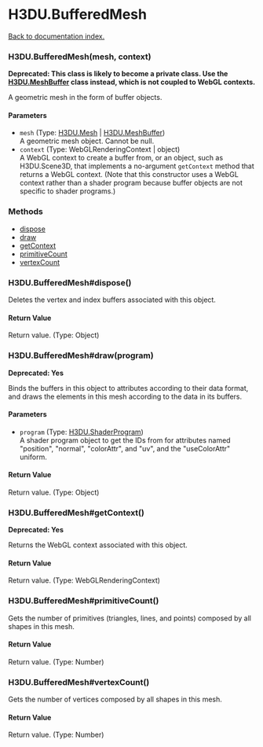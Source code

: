 # H3DU.BufferedMesh

[Back to documentation index.](index.md)

### H3DU.BufferedMesh(mesh, context) <a id='H3DU_BufferedMesh'></a>

<b>Deprecated: This class is likely to become a private class.
Use the <a href="H3DU_MeshBuffer.md">H3DU.MeshBuffer</a> class instead, which is not coupled to WebGL
contexts.</b>

A geometric mesh in the form of buffer objects.

#### Parameters

* `mesh` (Type: <a href="H3DU_Mesh.md">H3DU.Mesh</a> | <a href="H3DU_MeshBuffer.md">H3DU.MeshBuffer</a>)<br>
    A geometric mesh object. Cannot be null.
* `context` (Type: WebGLRenderingContext | object)<br>
    A WebGL context to create a buffer from, or an object, such as H3DU.Scene3D, that implements a no-argument <code>getContext</code> method that returns a WebGL context. (Note that this constructor uses a WebGL context rather than a shader program because buffer objects are not specific to shader programs.)

### Methods

* [dispose](#H3DU_BufferedMesh_H3DU_BufferedMesh_dispose)
* [draw](#H3DU_BufferedMesh_H3DU_BufferedMesh_draw)
* [getContext](#H3DU_BufferedMesh_H3DU_BufferedMesh_getContext)
* [primitiveCount](#H3DU_BufferedMesh_H3DU_BufferedMesh_primitiveCount)
* [vertexCount](#H3DU_BufferedMesh_H3DU_BufferedMesh_vertexCount)

### H3DU.BufferedMesh#dispose() <a id='H3DU_BufferedMesh_H3DU_BufferedMesh_dispose'></a>

Deletes the vertex and index buffers associated with this object.

#### Return Value

Return value. (Type: Object)

### H3DU.BufferedMesh#draw(program) <a id='H3DU_BufferedMesh_H3DU_BufferedMesh_draw'></a>

<b>Deprecated: Yes</b>

Binds the buffers in this object to attributes according
to their data format, and draws the elements in this mesh
according to the data in its buffers.

#### Parameters

* `program` (Type: <a href="H3DU_ShaderProgram.md">H3DU.ShaderProgram</a>)<br>
    A shader program object to get the IDs from for attributes named "position", "normal", "colorAttr", and "uv", and the "useColorAttr" uniform.

#### Return Value

Return value. (Type: Object)

### H3DU.BufferedMesh#getContext() <a id='H3DU_BufferedMesh_H3DU_BufferedMesh_getContext'></a>

<b>Deprecated: Yes</b>

Returns the WebGL context associated with this object.

#### Return Value

Return value. (Type: WebGLRenderingContext)

### H3DU.BufferedMesh#primitiveCount() <a id='H3DU_BufferedMesh_H3DU_BufferedMesh_primitiveCount'></a>

Gets the number of primitives (triangles, lines,
and points) composed by all shapes in this mesh.

#### Return Value

Return value. (Type: Number)

### H3DU.BufferedMesh#vertexCount() <a id='H3DU_BufferedMesh_H3DU_BufferedMesh_vertexCount'></a>

Gets the number of vertices composed by all shapes in this mesh.

#### Return Value

Return value. (Type: Number)
